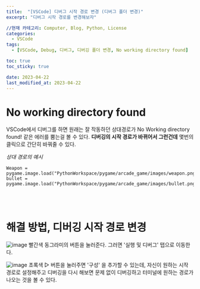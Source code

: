 ```yaml
---
title:  "[VSCode] 디버그 시작 경로 변경 (디버그 폴더 변경)"
excerpt: "디버그 시작 경로를 변경해보자"

//현재 카테고리: Computer, Blog, Python, License
categories:
  - VSCode
tags:
  - [VSCode, Debug, 디버그, 디버깅 폴더 변경, No working directory found]

toc: true
toc_sticky: true

date: 2023-04-22
last_modified_at: 2023-04-22
---
```


# No working directory found
VSCode에서 디버그를 하면 원래는 잘 작동하던 상대경로가 No Working directory found! 같은 에러를 뿜는걸 볼 수 있다. **디버깅의 시작 경로가 바뀌어서 그런건데** 몇번의 클릭으로 간단히 바꿔줄 수 있다.

*상대 경로의 예시*

```pyhon
Weapon = pygame.image.load("PythonWorkspace/pygame/arcade_game/images/weapon.png")
bullet = pygame.image.load("PythonWorkspace/pygame/arcade_game/images/bullet.png")
```
<br><br>

# 해결 방법, 디버깅 시작 경로 변경
![image](https://user-images.githubusercontent.com/128434645/233734069-d1147430-09a5-486e-93ce-8300c7fe3945.png)
빨간색 동그라미의 버튼을 눌러준다. 그러면 '실행 및 디버그' 탭으로 이동한다.


![image](https://user-images.githubusercontent.com/128434645/233734292-ff9b4c4f-1d6e-4ab7-9bcc-af71ed21e1ec.png)
초록색 ▷ 버튼을 눌러주면 '구성' 을 추가할 수 있는데, 자신이 원하는 시작 경로로 설정해주고 디버깅을 다시 해보면 문제 없이 디버깅하고 터미널에 원하는 경로가 나오는 것을 볼 수 있다.
